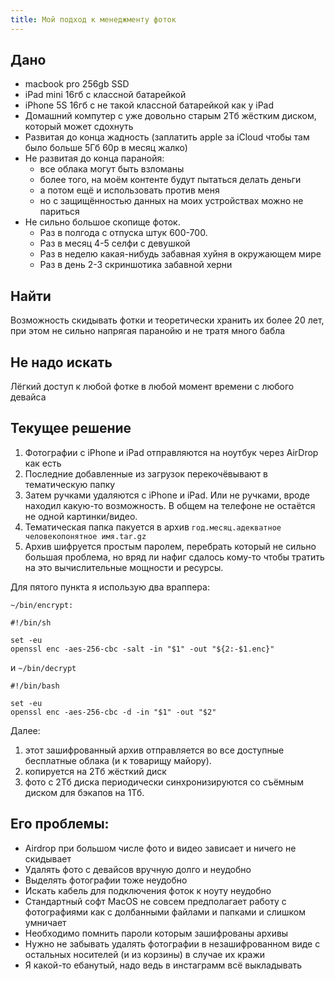```yaml
---
title: Мой подход к менеджменту фоток
---
```


## Дано

- macbook pro 256gb SSD
- iPad mini 16гб с классной батарейкой
- iPhone 5S 16гб с не такой классной батарейкой как у iPad
- Домашний компутер с уже довольно старым 2Тб жёстким диском, который может сдохнуть
- Развитая до конца жадность (заплатить apple за iCloud чтобы там было больше 5Гб 60р в месяц жалко)
- Не развитая до конца паранойя:
    - все облака могут быть взломаны
    - более того, на моём контенте будут пытаться делать деньги
    - а потом ещё и использовать против меня
    - но с защищённостью данных на моих устройствах можно не париться
- Не сильно большое скопище фоток.
    - Раз в полгода с отпуска штук 600-700.
    - Раз в месяц 4-5 селфи с девушкой
    - Раз в неделю какая-нибудь забавная хуйня в окружающем мире
    - Раз в день 2-3 скриншотика забавной херни

## Найти

Возможность скидывать фотки и теоретически хранить их более 20 лет, при этом не сильно напрягая паранойю и не тратя много бабла

## Не надо искать

Лёгкий доступ к любой фотке в любой момент времени с любого девайса

## Текущее решение

1. Фотографии с iPhone и iPad отправляются на ноутбук через AirDrop как есть
2. Последние добавленные из загрузок перекочёвывают в тематическую папку
3. Затем ручками удаляются с iPhone и iPad. Или не ручками, вроде находил какую-то возможность. В общем на телефоне не остаётся не одной картинки/видео.
4. Тематическая папка пакуется в архив `год.месяц.адекватное человекопонятное имя.tar.gz`
5. Архив шифруется простым паролем, перебрать который не сильно большая проблема, но вряд ли нафиг сдалось кому-то чтобы тратить на это вычислительные мощности и ресурсы.

Для пятого пункта я использую два враппера:

`~/bin/encrypt:`

```
#!/bin/sh

set -eu
openssl enc -aes-256-cbc -salt -in "$1" -out "${2:-$1.enc}"
```

и `~/bin/decrypt`

```
#!/bin/bash

set -eu
openssl enc -aes-256-cbc -d -in "$1" -out "$2"
```

Далее:

1. этот зашифрованный архив отправляется во все доступные бесплатные облака (и к товарищу майору).
2. копируется на 2Тб жёсткий диск
3. фото с 2Тб диска периодически синхронизируются со съёмным диском для бэкапов на 1Тб.

## Его проблемы:

- Airdrop при большом числе фото и видео зависает и ничего не скидывает
- Удалять фото с девайсов вручную долго и неудобно
- Выделять фотографии тоже неудобно
- Искать кабель для подключения фоток к ноуту неудобно
- Стандартный софт MacOS не совсем предполагает работу с фотографиями как с долбанными файлами и папками и слишком умничает
- Необходимо помнить пароли которым зашифрованы архивы
- Нужно не забывать удалять фотографии в незашифрованном виде с остальных носителей (и из корзины) в случае их кражи
- Я какой-то ебанутый, надо ведь в инстаграмм всё выкладывать
